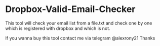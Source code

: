 # Dropbox-Valid-Email-Checker

This tool will check your email list from a file.txt and check one by one which is registered with dropbox and which is not.

If you wanna buy this tool contact me via telegram @alexrony21
Thanks
